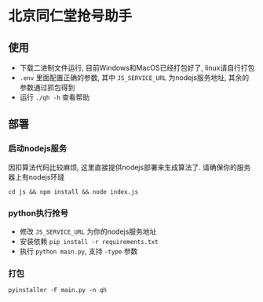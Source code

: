 # 北京同仁堂抢号助手

## 使用
- 下载二进制文件运行, 目前Windows和MacOS已经打包好了, linux请自行打包
- `.env` 里面配置正确的参数, 其中 `JS_SERVICE_URL` 为nodejs服务地址, 其余的参数通过抓包得到
- 运行 `./qh -h` 查看帮助

## 部署

### 启动nodejs服务
因扣算法代码比较麻烦, 这里直接提供nodejs部署来生成算法了. 请确保你的服务器上有nodejs环墶

```shell
cd js && npm install && node index.js
```

### python执行抢号
- 修改  `JS_SERVICE_URL` 为你的nodejs服务地址
- 安装依赖 `pip install -r requirements.txt`
- 执行 `python main.py`, 支持 `-type` 参数

### 打包
```shell
pyinstaller -F main.py -n qh
```